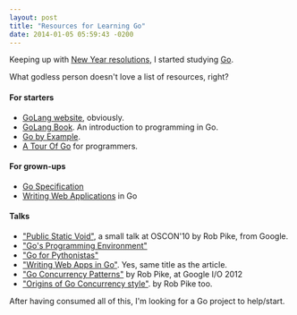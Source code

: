 ```yaml
---
layout: post
title: "Resources for Learning Go"
date: 2014-01-05 05:59:43 -0200
---
```


Keeping up with [New Year resolutions](/blog/2014/01/01/first/),
I started studying [Go](http://golang.org).

What godless person doesn't love a list of resources, right?

#### For starters  

- [GoLang website](http://golang.org), obviously.
- [GoLang Book](http://www.golang-book.com/). An introduction to programming in Go.
- [Go by Example](https://gobyexample.com/).
- [A Tour Of Go](http://tour.golang.org/) for programmers. 

#### For grown-ups

- [Go Specification](http://golang.org/ref/spec)
- [Writing Web Applications](http://golang.org/doc/articles/wiki/) in Go

#### Talks 

- ["Public Static Void"](http://www.youtube.com/watch?v=5kj5ApnhPAE), a small
talk at OSCON'10 by Rob Pike, from Google.
- ["Go's Programming Environment"](https://vimeo.com/53221558)
- ["Go for Pythonistas"](https://www.youtube.com/watch?v=elu0VpLzJL8)
- ["Writing Web Apps in Go"](http://www.youtube.com/watch?v=-i0hat7pdpk). Yes, same title as the article.
- ["Go Concurrency Patterns"](http://www.youtube.com/watch?v=gfMOD7tZAw4) by Rob Pike, at Google I/O 2012
- ["Origins of Go Concurrency style"](http://www.youtube.com/watch?v=3DtUzH3zoFo). by Rob Pike too.

After having consumed all of this, I'm looking for a Go project to help/start.
